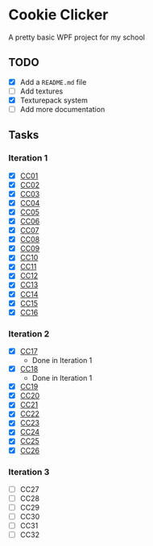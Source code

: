 # Cookie Clicker
A pretty basic WPF project for my school

## TODO
- [X] Add a `README.md` file
- [ ] Add textures
- [X] Texturepack system
- [ ] Add more documentation

## Tasks

### Iteration 1
- [X] [CC01](https://github.com/JustRed23/CookieClicker/commit/48dd25023b788edd083c0c639ffa85771154e0a0)
- [X] [CC02](https://github.com/JustRed23/CookieClicker/commit/ddc9349e632cecf2ca64592b3a98a65e81385d87)
- [X] [CC03](https://github.com/JustRed23/CookieClicker/commit/48dd25023b788edd083c0c639ffa85771154e0a0)
- [X] [CC04](https://github.com/JustRed23/CookieClicker/commit/48dd25023b788edd083c0c639ffa85771154e0a0)
- [X] [CC05](https://github.com/JustRed23/CookieClicker/commit/48dd25023b788edd083c0c639ffa85771154e0a0)
- [X] [CC06](https://github.com/JustRed23/CookieClicker/commit/48dd25023b788edd083c0c639ffa85771154e0a0)
- [X] [CC07](https://github.com/JustRed23/CookieClicker/commit/48dd25023b788edd083c0c639ffa85771154e0a0)
- [X] [CC08](https://github.com/JustRed23/CookieClicker/commit/a8dd164b72ecf160029fcd44b574d3406e7a9027)
- [X] [CC09](https://github.com/JustRed23/CookieClicker/commit/072505cc172f2a9ac1a9eeb7b4004f7086bf737a)
- [X] [CC10](https://github.com/JustRed23/CookieClicker/commit/072505cc172f2a9ac1a9eeb7b4004f7086bf737a)
- [X] [CC11](https://github.com/JustRed23/CookieClicker/commit/072505cc172f2a9ac1a9eeb7b4004f7086bf737a)
- [X] [CC12](https://github.com/JustRed23/CookieClicker/commit/a24570a3a062de07c96ec63e210777e5ac2ca0a7)
- [X] [CC13](https://github.com/JustRed23/CookieClicker/commit/0da070f68fc0f5fb1f0264930b904b0c4bc449d5)
- [X] [CC14](https://github.com/JustRed23/CookieClicker/commit/0da070f68fc0f5fb1f0264930b904b0c4bc449d5)
- [X] [CC15](https://github.com/JustRed23/CookieClicker/commit/f5166b1557660820ef151178a173c3e263c3d26b)
- [X] [CC16](https://github.com/JustRed23/CookieClicker/commit/f9aa59b502b5c862f9c3fb7338018598ebb9b75a)

### Iteration 2
- [X] [CC17](https://github.com/JustRed23/CookieClicker/commit/f5166b1557660820ef151178a173c3e263c3d26b)
	- Done in Iteration 1
- [X] [CC18](https://github.com/JustRed23/CookieClicker/commit/f5166b1557660820ef151178a173c3e263c3d26b)
	- Done in Iteration 1
- [X] [CC19](https://github.com/JustRed23/CookieClicker/commit/8e267076d060eb95c72a46156edc6db3f596714a)
- [X] [CC20](https://github.com/JustRed23/CookieClicker/commit/6dd4b5462bcaa549141f35c4139f492c929af1a9)
- [X] [CC21](https://github.com/JustRed23/CookieClicker/commit/6dd4b5462bcaa549141f35c4139f492c929af1a9)
- [X] [CC22](https://github.com/JustRed23/CookieClicker/commit/ac0537aa6a25c7e785b7e91c1b0fa4c976845d29)
- [X] [CC23](https://github.com/JustRed23/CookieClicker/commit/ac0537aa6a25c7e785b7e91c1b0fa4c976845d29)
- [X] [CC24](https://github.com/JustRed23/CookieClicker/commit/ac0537aa6a25c7e785b7e91c1b0fa4c976845d29)
- [X] [CC25](https://github.com/JustRed23/CookieClicker/commit/73f9f8bbacee864ee246f0616a1292404631d059)
- [X] [CC26](https://github.com/JustRed23/CookieClicker/commit/04e1e07a2ff6e5409907a394618c376ae46ccedc)
 
### Iteration 3
- [ ] CC27
- [ ] CC28
- [ ] CC29
- [ ] CC30
- [ ] CC31
- [ ] CC32